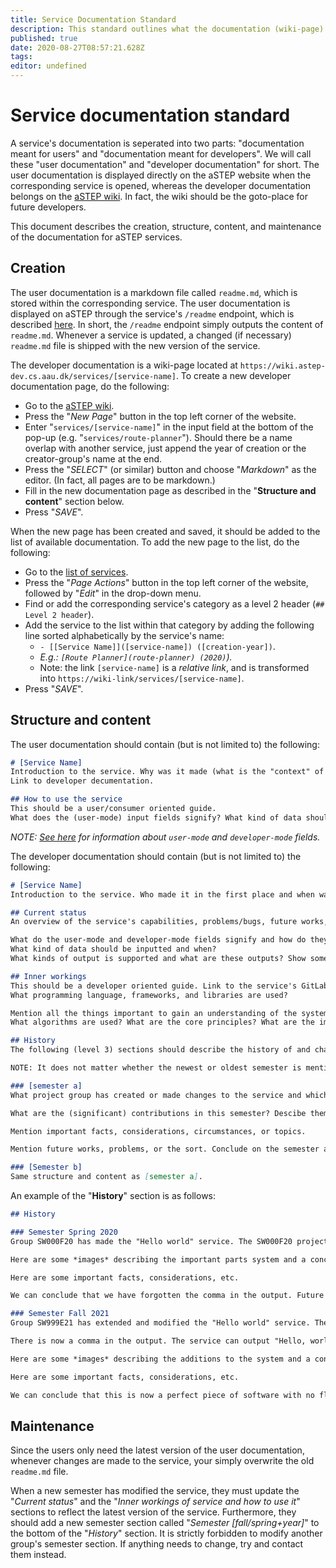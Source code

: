 ```yaml
---
title: Service Documentation Standard
description: This standard outlines what the documentation (wiki-page) for any aSTEP service should contain.
published: true
date: 2020-08-27T08:57:21.628Z
tags: 
editor: undefined
---
```


# Service documentation standard

A service's documentation is seperated into two parts: "documentation meant for users" and "documentation meant for developers". We will call these "user documentation" and "developer documentation" for short. The user documentation is displayed directly on the aSTEP website when the corresponding service is opened, whereas the developer documentation belongs on the [aSTEP wiki](https://wiki.astep-dev.cs.aau.dk/). In fact, the wiki should be the goto-place for future developers. 

This document describes the creation, structure, content, and maintenance of the documentation for aSTEP services.

## Creation

The user documentation is a markdown file called `readme.md`, which is stored within the corresponding service. The user documentation is displayed on aSTEP through the service's `/readme` endpoint, which is described [here](https://wiki.astep-dev.cs.aau.dk/user-interface/api-standard/standard-2020#readme). In short, the `/readme` endpoint simply outputs the content of `readme.md`. Whenever a service is updated, a changed (if necessary) `readme.md` file is shipped with the new version of the service.

The developer documentation is a wiki-page located at `https://wiki.astep-dev.cs.aau.dk/services/[service-name]`. To create a new developer documentation page, do the following:

- Go to the [aSTEP wiki](https://wiki.astep-dev.cs.aau.dk).
- Press the "*New Page*" button in the top left corner of the website.
- Enter "`services/[service-name]`" in the input field at the bottom of the pop-up (e.g. "`services/route-planner`"). Should there be a name overlap with another service, just append the year of creation or the creator-group's name at the end.
- Press the "*SELECT*" (or similar) button and choose "*Markdown*" as the editor. (In fact, all pages are to be markdown.)
- Fill in the new documentation page as described in the "**Structure and content**" section below.
- Press "*SAVE*".

When the new page has been created and saved, it should be added to the list of available documentation. To add the new page to the list, do the following:

- Go to the [list of services](https://wiki.astep-dev.cs.aau.dk/services).
- Press the "*Page Actions*" button in the top left corner of the website, followed by "*Edit*" in the drop-down menu.
- Find or add the corresponding service's category as a level 2 header (`## Level 2 header`).
- Add the service to the list within that category by adding the following line sorted alphabetically by the service's name:
  - `- [[Service Name]]([service-name]) ([creation-year])`. 
  - *E.g.: `[Route Planner](route-planner) (2020)`).*
  - Note: the link `[service-name]` is a *relative link*, and is transformed into `https://wiki-link/services/[service-name]`. 
- Press "*SAVE*".

## Structure and content

The user documentation should contain (but is not limited to) the following:

```markdown
# [Service Name]
Introduction to the service. Why was it made (what is the "context" of the service) and what does it do?
Link to developer decumentation.

## How to use the service
This should be a user/consumer oriented guide. 
What does the (user-mode) input fields signify? What kind of data should be inputted and when? What kinds of output is supported and what are these outputs? Show some example inputs.
```

*NOTE: [See here](https://wiki.astep-dev.cs.aau.dk/user-interface/api-standard/standard-2020#fields) for information about `user-mode` and `developer-mode` fields.*

The developer documentation should contain (but is not limited to) the following:

```markdown
# [Service Name]
Introduction to the service. Who made it in the first place and when was it made? Why was it made (what is the "context" of the service) and what does it do? This should be more in-depth than in the user documentation.

## Current status
An overview of the service's capabilities, problems/bugs, future works, status of codebase, etc. How is this service linked to other services? 

What do the user-mode and developer-mode fields signify and how do they relate to the inner workings of the system? 
What kind of data should be inputted and when? 
What kinds of output is supported and what are these outputs? Show some example inputs to the developer fields if necessary.

## Inner workings
This should be a developer oriented guide. Link to the service's GitLab repository.
What programming language, frameworks, and libraries are used?

Mention all the things important to gain an understanding of the system. 
What algorithms are used? What are the core principles? What are the important classes/structures? How does the system architecture look? How does the service communicate with other parties?

## History
The following (level 3) sections should describe the history of and changes made to the service thoughout various semesters. That is, document how different project groups have contributed to the service during different semesters.

NOTE: It does not matter whether the newest or oldest semester is mentioned first. The semesters must be ordered though.

### [semester a]
What project group has created or made changes to the service and which project report documents these changes in full?

What are the (significant) contributions in this semester? Descibe them in a way that gives new developers an overview over the contributions and their workings. Describe system design and if necessary the structure and code of the implementation.

Mention important facts, considerations, circumstances, or topics.

Mention future works, problems, or the sort. Conclude on the semester and contributions.

### [Semester b]
Same structure and content as [semester a].
```

An example of the "**History**" section is as follows:

```markdown
## History

### Semester Spring 2020
Group SW000F20 has made the "Hello world" service. The SW000F20 project report describes the semester in full (context, research, choises, etc.)

Here are some *images* describing the important parts system and a concise description of the design and implementation.

Here are some important facts, considerations, etc.

We can conclude that we have forgotten the comma in the output. Future semesters should fix this.

### Semester Fall 2021
Group SW999E21 has extended and modified the "Hello world" service. The SW999E21 project report describes the semester in full (context, research, choises, etc.)

There is now a comma in the output. The service can output "Hello, world" in any language now. *This component* is now depricated.

Here are some *images* describing the additions to the system and a concise description of the new designs and implementations.

Here are some important facts, considerations, etc.

We can conclude that this is now a perfect piece of software with no flaws. We were never able to produce any errors during use.
```

## Maintenance

Since the users only need the latest version of the user documentation, whenever changes are made to the service, your simply overwrite the old `readme.md` file.

When a new semester has modified the service, they must update the "*Current status*" and the "*Inner workings of service and how to use it*" sections to reflect the latest version of the service. Furthermore, they should add a new semester section called "*Semester [fall/spring+year]*" to the bottom of the "*History*" section. It is strictly forbidden to modify another group's semester section. If anything needs to change, try and contact them instead.